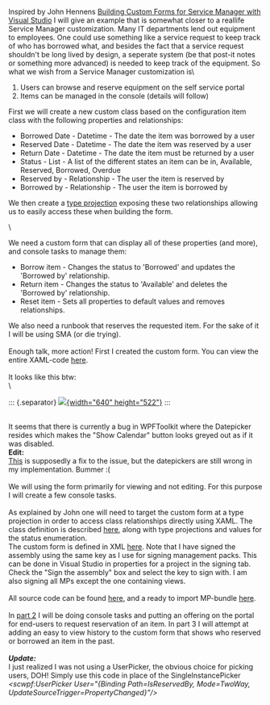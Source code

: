 Inspired by John Hennens [Building Custom Forms for Service Manager with
Visual
Studio](http://www.concurrency.com/blog/building-custom-forms-for-service-manager-with-visual-studio/) I
will give an example that is somewhat closer to a reallife Service
Manager customization. Many IT departments lend out equipment to
employees. One could use something like a service request to keep track
of who has borrowed what, and besides the fact that a service request
shouldn\'t be long lived by design, a seperate system (be that post-it
notes or something more advanced) is needed to keep track of the
equipment. So what we wish from a Service Manager customization is\

1.  Users can browse and reserve equipment on the self service portal
2.  Items can be managed in the console (details will follow)

<div>

First we will create a new custom class based on the configuration item
class with the following properties and relationships:

</div>

<div>

-   Borrowed Date - Datetime - The date the item was borrowed by a user
-   Reserved Date - Datetime - The date the item was reserved by a user
-   Return Date - Datetime - The date the item must be returned by a
    user
-   Status - List - A list of the different states an item can be in,
    Available, Reserved, Borrowed, Overdue
-   Reserved by - Relationship - The user the item is reserved by
-   Borrowed by - Relationship - The user the item is borrowed by

<div>

We then create a [type
projection](http://codebeaver.blogspot.dk/2014/04/nested-type-projections-in-scsm-review.html) exposing
these two relationships allowing us to easily access these when building
the form.

</div>

</div>

<div>

\

</div>

<div>

We need a custom form that can display all of these properties (and
more), and console tasks to manage them:

</div>

<div>

-   Borrow item - Changes the status to \'Borrowed\' and updates the
    \'Borrowed by\' relationship.
-   Return item - Changes the status to \'Available\' and deletes the
    \'Borrowed by\' relationship.
-   Reset item - Sets all properties to default values and removes
    relationships.

<div>

We also need a runbook that reserves the requested item. For the sake of
it I will be using SMA (or die trying).\
\
Enough talk, more action! First I created the custom form. You can view
the entire XAML-code [here](http://pastebin.com/wejAntMs).\
\
It looks like this btw:\
\

::: {.separator}
[![](//1.bp.blogspot.com/-5FRUp3B1x9Q/U3H70qV8a0I/AAAAAAAAC6M/6NMQpIXy5JM/s1600/Form1.PNG){width="640"
height="522"}](//1.bp.blogspot.com/-5FRUp3B1x9Q/U3H70qV8a0I/AAAAAAAAC6M/6NMQpIXy5JM/s1600/Form1.PNG)
:::

\
It seems that there is currently a bug in WPFToolkit where the
Datepicker resides which makes the \"Show Calendar\" button looks greyed
out as if it was disabled.\
**Edit:**\
[This](http://www.concurrency.com/blog/show-calendar-button-in-custom-service-manager-forms/)
is supposedly a fix to the issue, but the datepickers are still wrong in
my implementation. Bummer :(\
\
We will using the form primarily for viewing and not editing. For this
purpose I will create a few console tasks.\
\
As explained by John one will need to target the custom form at a type
projection in order to access class relationships directly using XAML.
The class definition is described [here](http://pastebin.com/uEBUbnY7),
along with type projections and values for the status enumeration.\
The custom form is defined in XML [here](http://pastebin.com/YPgz8Fze).
Note that I have signed the assembly using the same key as I use for
signing management packs. This can be done in Visual Studio in
properties for a project in the signing tab. Check the \"Sign the
assembly\" box and select the key to sign with. I am also signing all
MPs except the one containing views.\
\
All source code can be found [here](http://filebin.ca/1MUFsIOOJ7Rp), and
a ready to import MP-bundle [here](http://filebin.ca/1MUE8tPEKoVM).\
\
In [part
2](http://codebeaver.blogspot.dk/2014/05/lend-out-it-equipment-in-service_30.html)
I will be doing console tasks and putting an offering on the portal for
end-users to request reservation of an item. In part 3 I will attempt at
adding an easy to view history to the custom form that shows who
reserved or borrowed an item in the past.\
\
***Update:***\
I just realized I was not using a UserPicker, the obvious choice for
picking users, DOH! Simply use this code in place of the
SingleInstancePicker\
*\<scwpf:UserPicker User=\"{Binding Path=IsReservedBy, Mode=TwoWay,
UpdateSourceTrigger=PropertyChanged}\"/\>*

</div>

</div>

<div>

</div>
